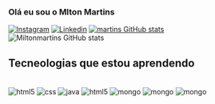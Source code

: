 ### Olá eu sou o Mlton Martins
[![Instagram](https://img.shields.io/badge/Instagram-E4405F?style=for-the-badge&logo=instagram&logoColor=white)](https://www.instagram.com/)
[![Linkedin](https://img.shields.io/badge/LinkedIn-0077B5?style=for-the-badge&logo=linkedin&logoColor=white)](https://www.linkedin.com/in/milton-correa-martins-754202bb/)
[![martins GitHub stats](https://img.shields.io/badge/GitHub-100000?style=for-the-badge&logo=github&logoColor=white)](https://github.com/miltoncorreamartins)
![Miltonmartins GitHub stats](https://github-readme-stats.vercel.app/api?username=milton&show_icons=true&theme=dracula)
## Tecneologias que estou aprendendo

<div style="display: inline_block"></br>
<img align="center" alt="html5" src="https://img.shields.io/badge/HTML5-E34F26?style=for-the-badge&logo=html5&logoColor=white"/>
<img align="center" alt="css" src="	https://img.shields.io/badge/CSS3-1572B6?style=for-the-badge&logo=css3&logoColor=white"/>
<img align="center" alt="java" src="https://img.shields.io/badge/Java-ED8B00?style=for-the-badge&logo=openjdk&logoColor=white"/>
<img align="center" alt="html5" src="https://img.shields.io/badge/PHP-777BB4?style=for-the-badge&logo=php&logoColor=white"/>
<img align="center" alt="mongo" src="	https://img.shields.io/badge/MySQL-00000F?style=for-the-badge&logo=mysql&logoColor=white"/>
<img align="center" alt="mongo" src="https://img.shields.io/badge/MongoDB-4EA94B?style=for-the-badge&logo=mongodb&logoColor=white"/>
<img align="center" alt="mongo" src="	https://img.shields.io/badge/JavaScript-F7DF1E?style=for-the-badge&logo=javascript&logoColor=black"/>
</div>








	
	
	
